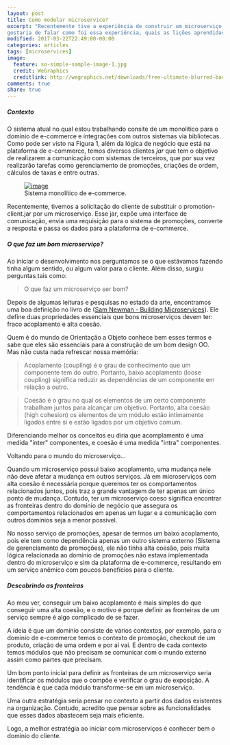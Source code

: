 ```yaml
---
layout: post
title: Como modelar microservice?
excerpt: "Recentemente tive a experiência de construir um microserviço. E
gostaria de falar como foi essa experiência, quais as lições aprendidas."
modified: 2017-03-22T22:49:00-00:00
categories: articles
tags: [microservices]
image:
  feature: so-simple-sample-image-1.jpg
  credit: WeGraphics
  creditlink: http://wegraphics.net/downloads/free-ultimate-blurred-background-pack/
comments: true
share: true
---
```


##### Contexto

O sistema atual no qual estou trabalhando consite de um monolítico para o
domínio de e-commerce e integrações com outros sistemas via bibliotecas. Como
pode ser visto na Figura 1, além da lógica de negócio que está na plataforma de
e-commerce, temos diversos clientes *jar* que tem o objetivo de realizarem a
comunicação com sistemas de terceiros, que por sua vez realizarão tarefas como
gerenciamento de promoções, criações de ordem, cálculos de taxas e entre outras.

<figure>
	<a href="{{ site.url }}/images/how-to-model-services/Figure01.jpg"><img src="{{ site.url }}/images/how-to-model-services/Figure01.jpg" alt="image"></a>
	<figcaption>
  Sistema monolítico de e-commerce.
  </figcaption>
</figure>

Recentemente, tivemos a solicitação do cliente de substituir o
promotion-client.jar por um microserviço. Esse jar, expõe uma interface de
comunicação, envia uma requisição para o sistema de promoções, converte a
resposta e passa os dados para a plataforma de e-commerce.


##### O que faz um bom microserviço?

Ao iniciar o desenvolvimento nos perguntamos se o que estávamos fazendo tinha
algum sentido, ou algum valor para o cliente. Além disso, surgiu perguntas tais
como:

>O que faz um microserviço ser bom?

Depois de algumas leituras e pesquisas no estado da arte, encontramos uma boa
definição no livro de ([Sam Newman - Building Microservices](https://www.amazon.com/Building-Microservices-Designing-Fine-Grained-Systems/dp/1491950358/ref=s9_simh_gw_g14_i5_r?_encoding=UTF8&fpl=fresh&pf_rd_m=ATVPDKIKX0DER&pf_rd_s=&pf_rd_r=67VPD6EW255AWZT0BMBQ&pf_rd_t=36701&pf_rd_p=a6aaf593-1ba4-4f4e-bdcc-0febe090b8ed&pf_rd_i=desktop)).
Ele define duas propriedades essenciais que bons microserviços devem ter: fraco
acoplamento e alta coesão.

Quem é do mundo de Orientação a Objeto conhece bem esses termos e sabe que eles
são essenciais para a construção de um bom design OO. Mas não custa nada
refrescar nossa memória:

> Acoplamento (coupling) é o grau de conhecimento que um componente tem do outro.
Portanto, baixo acoplamento (loose coupling) significa reduzir as dependências
de um componente em relação a outro.

> Coesão é o grau no qual os elementos de um certo componente trabalham juntos
para alcançar um objetivo. Portanto, alta coesão (high cohesion) os elementos de
um módulo estão intimamente ligados entre si e estão ligados por um objetivo
comum.

Diferenciando melhor os conceitos eu diria que acomplamento é uma medida "inter"
componentes, e coesão é uma medida "intra" componentes.

Voltando para o mundo do microserviço...

Quando um microserviço possui baixo acoplamento, uma mudança nele não deve afetar
a mudança em outros serviços. Já em microserviços com alta coesão é necessária porque
queremos ter os comportamentos relacionados juntos, pois traz a grande vantagem
de ter apenas um único ponto de mudança. Contudo, ter um microserviço coeso
significa encontrar as fronteiras dentro do domínio de negócio que assegura os
comportamentos relacionados em apenas um lugar e a comunicação com outros
domínios seja a menor possível.

No nosso serviço de promoções, apesar de termos um baixo acoplamento, pois ele
tem como dependência apenas um outro sistema externo (Sistema de gerenciamento
de promoções), ele não tinha alta coesão, pois muita lógica relacionada ao
domínio de promoções não estava implementada dentro do microserviço e sim da
plataforma de e-commerce, resultando em um serviço anêmico com poucos benefícios
para o cliente.

##### Descobrindo as fronteiras

Ao meu ver, conseguir um baixo acoplamento é mais simples do que conseguir uma
alta coesão, e o motivo é porque definir as fronteiras de um serviço sempre é
algo complicado de se fazer.

A ideia é que um domínio consiste de vários contextos, por exemplo, para o
domínio de e-commerce temos o contexto de promoção, checkout de um produto,
criação de uma ordem e por aí vai. E dentro de cada contexto temos módulos que
não precisam se comunicar com o mundo externo assim como partes que precisam.

Um bom ponto inicial para definir as fronteiras de um microserviço seria
identificar os módulos que o compõe e verificar o grau de exposição. A tendência
é que cada módulo transforme-se em um microserviço.

Uma outra estratégia seria pensar no contexto a partir dos dados existentes na
organização. Contudo, acredito que pensar sobre as funcionalidades que esses
dados abastecem seja mais eficiente.

Logo, a melhor estratégia ao iniciar com microserviços é conhecer bem o domínio
do cliente.
